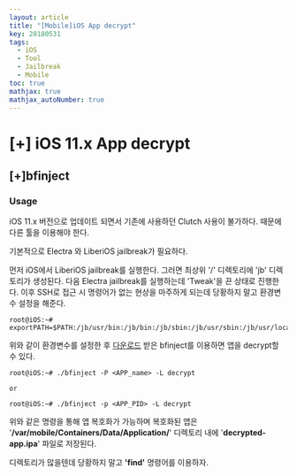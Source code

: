 ```yaml
---
layout: article
title: "[Mobile]iOS App decrypt"
key: 20180531
tags:
  - iOS
  - Tool
  - Jailbreak
  - Mobile
toc: true
mathjax: true
mathjax_autoNumber: true
---
```


# [+] iOS 11.x App decrypt

## [+]bfinject

### Usage

iOS 11.x 버전으로 업데이트 되면서 기존에 사용하던 Clutch 사용이 불가하다. 때문에 다른 툴을 이용해야 한다.

기본적으로 Electra 와 LiberiOS jailbreak가 필요하다.

먼저 iOS에서 LiberiOS jailbreak를 실행한다. 그러면 최상위 '/' 디렉토리에 'jb' 디렉토리가 생성된다.
다음 Electra jailbreak를 실행하는데 'Tweak'을 끈 상태로 진행한다. 이후 SSH로 접근 시 명령어가 없는 현상을 마주하게 되는데 당황하지 말고 환경변수 설정을 해준다.

```
root@iOS:~# exportPATH=$PATH:/jb/usr/bin:/jb/bin:/jb/sbin:/jb/usr/sbin:/jb/usr/local/bin:
```

 위와 같이 환경변수를 설정한 후 <a href="https://github.com/BishopFox/bfinject">다운로드</a> 받은 bfinject를 이용하면 앱을 decrypt할 수 있다.

 ```
root@iOS:~# ./bfinject -P <APP_name> -L decrypt

or

root@iOS:~# ./bfinject -p <APP_PID> -L decrypt
 ```

위와 같은 명령을 통해 앱 복호화가 가능하며 복호화된 앱은 '**/var/mobile/Containers/Data/Application/**' 디렉토리 내에 '**decrypted-app.ipa**' 파일로 저장된다.

디렉토리가 많을텐데 당황하지 말고 **'find'** 명령어를 이용하자.



